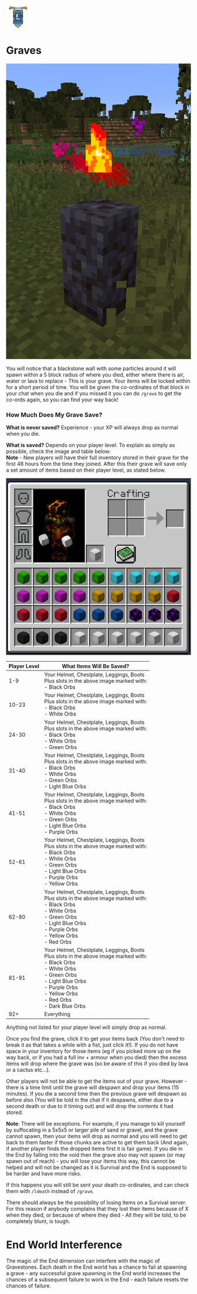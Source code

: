 ![ribbon](images/L-ribbon.png) 

# Graves

![grave](images/grave.png)

You will notice that a blackstone wall with some particles around it will spawn within a 5 block radius of where you died, either where there is air, water or lava to replace - This is your grave. 
Your items will be locked within for a short period of time. 
You will be given the co-ordinates of that block in your chat when you die and if you missed it you can do `/grave` to get the co-ords again, so you can find your way back!

### How Much Does My Grave Save?

**What is never saved?** Experience - your XP will always drop as normal when you die.

**What is saved?** Depends on your player level. To explain as simply as possible, check the image and table below:<br>
__Note__ - New players will have their full inventory stored in their grave for the first 48 hours from the time they joined. After this their grave will save only a set amount of items based on their player level, as stated below.

![gravesave](images/gravesave.png)

|Player Level|What Items Will Be Saved?|
|---|---|
|1-9|Your Helmet, Chestplate, Leggings, Boots<br>Plus slots in the above image marked with:<br>- Black Orbs|
|10-23|Your Helmet, Chestplate, Leggings, Boots<br>Plus slots in the above image marked with:<br>- Black Orbs<br>- White Orbs|
|24-30|Your Helmet, Chestplate, Leggings, Boots<br>Plus slots in the above image marked with:<br>- Black Orbs<br>- White Orbs<br>- Green Orbs|
|31-40|Your Helmet, Chestplate, Leggings, Boots<br>Plus slots in the above image marked with:<br>- Black Orbs<br>- White Orbs<br>- Green Orbs<br>- Light Blue Orbs|
|41-51|Your Helmet, Chestplate, Leggings, Boots<br>Plus slots in the above image marked with:<br>- Black Orbs<br>- White Orbs<br>- Green Orbs<br>- Light Blue Orbs<br>- Purple Orbs|
|52-61|Your Helmet, Chestplate, Leggings, Boots<br>Plus slots in the above image marked with:<br>- Black Orbs<br>- White Orbs<br>- Green Orbs<br>- Light Blue Orbs<br>- Purple Orbs<br>- Yellow Orbs|
|62-80|Your Helmet, Chestplate, Leggings, Boots<br>Plus slots in the above image marked with:<br>- Black Orbs<br>- White Orbs<br>- Green Orbs<br>- Light Blue Orbs<br>- Purple Orbs<br>- Yellow Orbs<br>- Red Orbs|
|81-91|Your Helmet, Chestplate, Leggings, Boots<br>Plus slots in the above image marked with:<br>- Black Orbs<br>- White Orbs<br>- Green Orbs<br>- Light Blue Orbs<br>- Purple Orbs<br>- Yellow Orbs<br>- Red Orbs<br>- Dark Blue Orbs|
|92+|Everything|

Anything not listed for your player level will simply drop as normal.


Once you find the grave, click it to get your items back (You don't need to break it as that takes a while with a fist, just click it!). 
If you do not have space in your inventory for those items (eg if you picked more up on the way back, or if you had a full inv + armour when you died) then the excess items will drop where the grave was (so be aware of this if you died by lava or a cactus etc...).

Other players will not be able to get the items out of your grave. However - there is a time limit until the grave will despawn and drop your items (15 minutes). 
If you die a second time then the previous grave will despawn as before also (You will be told in the chat if it despawns, either due to a second death or due to it timing out) and will drop the contents it had stored.


**Note**: There will be exceptions. 
For example, if you manage to kill yourself by suffocating in a 5x5x5 or larger pile of sand or gravel, and the grave cannot spawn, then your items will drop as normal and you will need to get back to them faster if those chunks are active to get them back (And again, if another player finds the dropped items first it is fair game).
If you die in the End by falling into the void then the grave also may not spawn (or may spawn out of reach) - you will lose your items this way, this cannot be helped and will not be changed as it is Survival and the End is supposed to be harder and have more risks.

If this happens you will still be sent your death co-ordinates, and can check them with `/ldeath` instead of `/grave`.

There should always be the possibility of losing items on a Survival server. For this reason if anybody complains that they lost their items because of X when they died, or because of where they died - All they will be told, to be completely blunt, is tough.


# End World Interference

The magic of the End dimension can interfere with the magic of Gravestones. Each death in the End world has a chance to fail at spawning a grave - any successful grave spawning in the End world increases the chances of a subsequent failure to work in the End - each failure resets the chances of failure.
